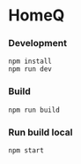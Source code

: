 # HomeQ

### Development
```
npm install
npm run dev
```

### Build
```
npm run build
```

### Run build local
```
npm start
```
